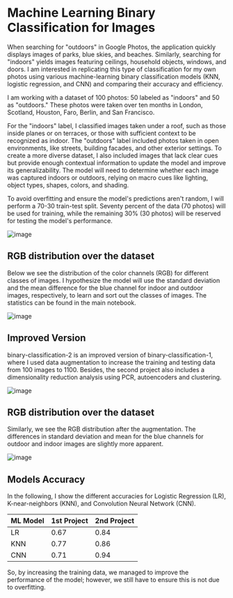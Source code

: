 # Machine Learning Binary Classification for Images

When searching for "outdoors" in Google Photos, the application quickly displays images of parks, blue skies, and beaches. Similarly, searching for "indoors" yields images featuring ceilings, household objects, windows, and doors. I am interested in replicating this type of classification for my own photos using various machine-learning binary classification models (KNN, logistic regression, and CNN) and comparing their accuracy and efficiency.

I am working with a dataset of 100 photos: 50 labeled as "indoors" and 50 as "outdoors." These photos were taken over ten months in London, Scotland, Houston, Faro, Berlin, and San Francisco.

For the "indoors" label, I classified images taken under a roof, such as those inside planes or on terraces, or those with sufficient context to be recognized as indoor. The "outdoors" label included photos taken in open environments, like streets, building facades, and other exterior settings. To create a more diverse dataset, I also included images that lack clear cues but provide enough contextual information to update the model and improve its generalizability. The model will need to determine whether each image was captured indoors or outdoors, relying on macro cues like lighting, object types, shapes, colors, and shading.

To avoid overfitting and ensure the model's predictions aren't random, I will perform a 70-30 train-test split. Seventy percent of the data (70 photos) will be used for training, while the remaining 30% (30 photos) will be reserved for testing the model's performance.

![image](https://github.com/user-attachments/assets/b1d64476-a9c6-410d-944f-55bcdb76b222)

## RGB distribution over the dataset
Below we see the distribution of the color channels (RGB) for different classes of images. I hypothesize the model will use the standard deviation and the mean difference for the blue channel for indoor and outdoor images, respectively, to learn and sort out the classes of images. The statistics can be found in the main notebook.

![image](https://github.com/user-attachments/assets/60d174d4-4679-491e-a0e9-a0cd8989115d)


## Improved Version

binary-classification-2 is an improved version of binary-classification-1, where I used data augmentation to increase the training and testing data from 100 images to 1100. Besides, the second project also includes a dimensionality reduction analysis using PCR, autoencoders and clustering.

![image](https://github.com/user-attachments/assets/d7feee81-8fa2-471c-be9a-c699a01f8df8)

## RGB distribution over the dataset
Similarly, we see the RGB distribution after the augmentation. The differences in standard deviation and mean for the blue channels for outdoor and indoor images are slightly more apparent.

![image](https://github.com/user-attachments/assets/c2c2a719-725c-44e3-acd0-93afd851ae4f)

## Models Accuracy
In the following, I show the different accuracies for Logistic Regression (LR), K-near-neighbors (KNN), and Convolution Neural Network (CNN).

<div align="center">

| ML Model   | 1st Project | 2nd Project |
|----------|----------|----------|
| LR   | 0.67 | 0.84  |
| KNN  | 0.77 | 0.86 |
| CNN  | 0.71 | 0.94 |
</div>

So, by increasing the training data, we managed to improve the performance of the model; however, we still have to ensure this is not due to overfitting.
